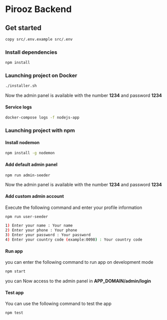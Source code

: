 # Pirooz Backend

## Get started
````bash
copy src/.env.example src/.env
````
### Install dependencies
````bash
npm install
````
### Launching project on Docker
````bash
./installer.sh
````
Now the admin panel is available with the number ****1234**** and password ****1234****
#### Service logs
````bash
docker-compose logs -f nodejs-app
````
### Launching project with npm

#### Install nodemon
````bash
npm install -g nodemon
````
####  Add default admin panel
````bash
npm run admin-seeder
````
Now the admin panel is available with the number ****1234**** and password ****1234****

####  Add custom admin account
Execute the following command and enter your profile information
````bash
npm run user-seeder

1) Enter your name : Your name
2) Enter your phone : Your phone
3) Enter your password : Your password
4) Enter your country code (example:0098) : Your country code
````
####  Run app
you can enter the following command to run app on development mode
````bash
npm start
````
you can Now access to the admin panel in ****APP_DOMAIN/admin/login****

####  Test app
You can use the following command to test the app
````bash
npm test
````